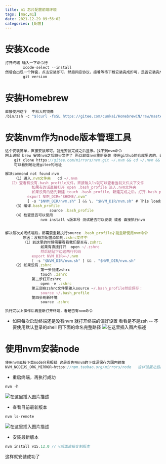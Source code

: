 ```yaml
---
title: m1 芯片配置前端环境
tags: [mac,m1]
date: 2021-12-29 09:56:02
categories: [配置]
---
```


# 安装Xcode

```javascript
打开终端 输入一下命令行
		xcode-select --install
然后会出现一个弹窗，点击安装即可，然后同意协议，接着等待下载安装完成即可，是否安装完成，通过下边命令测试
		git version
```
# 安装Homebrew

```javascript
直接使用这个  中科大的镜像  
/bin/zsh -c "$(curl -fsSL https://gitee.com/cunkai/HomebrewCN/raw/master/Homebrew.sh)"
```
# 安装nvm作为node版本管理工具

```javascript
这个安装简单，直接安装即可，就是安装完成之后显示。找不到nvm命令
网上说呢 brew 安装nvm之后缺少文件了 所以卸载nvm重新安装 使用github的仓库里边的，直接粘贴执行
	git clone https://gitee.com/mirrors/nvm.git ~/.nvm && cd ~/.nvm && git checkout `git describe --abbrev=0 --tags`   
	可以看到地址是gitee的地址

解决commond not found:nvm
	（1）进入.nvm文件夹   cd ~/.nvm
  （2）查看有没有.bash_profile文件，直接输入ls就可以查看当前文件夹下文件
  			如果有的话直接打开 open .bash_profile 进入.nvm文件夹
  			如果没有的话先新建 touch .bash_profile，新建完成之后，打开.bash_profile，粘贴进去下边这两行代码，是两行，有换行，粘贴进去直接退出就可
          export NVM_DIR="$HOME/.nvm"
          [ -s "$NVM_DIR/nvm.sh" ] && \. "$NVM_DIR/nvm.sh" # This loads nvm
	（3）编译.bash_profile
					source .bash_profile
	（4）检查是否可以使用
				nvm install v版本号 测试是否可以安装 或者 直接执行nvm
		

解决每次关闭终端后，都需要重新执行source .bash_profile才能重新使用nvm命令
		原因：没有将配置添加到.zshrc文件中
		（1）到这里的时候需要看看我们是否有.zshrc，
				如果有直接打开  open ~/.zshrc
				然后粘贴下边这两行代码
            export NVM_DIR=~/.nvm
            [ -s "$NVM_DIR/nvm.sh" ] && . "$NVM_DIR/nvm.sh"
    （2）如果没有.zshrc
    			第一步创建zshrc
        		touch .zshrc
        	第二步打开zshrc
        		open -e .zshrc
        	第三部在zshrc文件里输入source ~/.bash_profile然后保存：
		        source ~/.bash_profile
        	第四步刷新环境
        		source .zshrc

执行完以上操作后再重新打开终端，看是否有nvm命令
```
-  如果每次启动终端还是没有nvm  就打开终端的偏好设置  看看是不是zsh
-- 不要使用默认登录的shell  用下面的命名完整路径 
![在这里插入图片描述](https://img-blog.csdnimg.cn/20210704220724122.png?x-oss-process=image/watermark,type_ZmFuZ3poZW5naGVpdGk,shadow_10,text_aHR0cHM6Ly9ibG9nLmNzZG4ubmV0L2hhb3NpY3g=,size_16,color_FFFFFF,t_70)

# 使用nvm安装node

```javascript
使用nvm直接下载node容易报错 这是首先吧nvm的下载源保存为国内镜像
NVM_NODEJS_ORG_MIRROR=https://npm.taobao.org/mirrors/node   这样设置之后再下载node就无脑安装了
```
- 重启终端，再执行成功

```javascript
nvm -h
```


![在这里插入图片描述](https://img-blog.csdnimg.cn/20210704220357248.png?x-oss-process=image/watermark,type_ZmFuZ3poZW5naGVpdGk,shadow_10,text_aHR0cHM6Ly9ibG9nLmNzZG4ubmV0L2hhb3NpY3g=,size_16,color_FFFFFF,t_70)
- 查看目前最新版本

```javascript
nvm ls-remote
```
![在这里插入图片描述](https://img-blog.csdnimg.cn/20210704220524506.png?x-oss-process=image/watermark,type_ZmFuZ3poZW5naGVpdGk,shadow_10,text_aHR0cHM6Ly9ibG9nLmNzZG4ubmV0L2hhb3NpY3g=,size_16,color_FFFFFF,t_70)
- 安装最新版本

```javascript
nvm install v15.12.0 // v后面直接复制版本
```
这样就安装成功了
